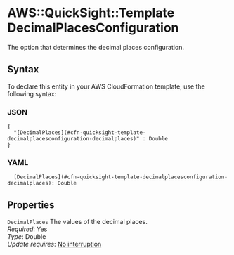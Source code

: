 # AWS::QuickSight::Template DecimalPlacesConfiguration<a name="aws-properties-quicksight-template-decimalplacesconfiguration"></a>

The option that determines the decimal places configuration\.

## Syntax<a name="aws-properties-quicksight-template-decimalplacesconfiguration-syntax"></a>

To declare this entity in your AWS CloudFormation template, use the following syntax:

### JSON<a name="aws-properties-quicksight-template-decimalplacesconfiguration-syntax.json"></a>

```
{
  "[DecimalPlaces](#cfn-quicksight-template-decimalplacesconfiguration-decimalplaces)" : Double
}
```

### YAML<a name="aws-properties-quicksight-template-decimalplacesconfiguration-syntax.yaml"></a>

```
  [DecimalPlaces](#cfn-quicksight-template-decimalplacesconfiguration-decimalplaces): Double
```

## Properties<a name="aws-properties-quicksight-template-decimalplacesconfiguration-properties"></a>

`DecimalPlaces` <a name="cfn-quicksight-template-decimalplacesconfiguration-decimalplaces"></a>
The values of the decimal places\.  
_Required_: Yes  
_Type_: Double  
_Update requires_: [No interruption](https://docs.aws.amazon.com/AWSCloudFormation/latest/UserGuide/using-cfn-updating-stacks-update-behaviors.html#update-no-interrupt)
